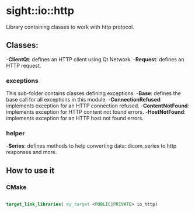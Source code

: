 # sight::io::http

Library containing classes to work with http protocol.

## Classes:
-**ClientQt**: defines an HTTP client using Qt Network.
-**Request**: defines an HTTP request.

### exceptions
This sub-folder contains classes defining exceptions.
-**Base**: defines the base call for all exceptions in this module.
-**ConnectionRefused**: implements exception for an HTTP connection refused.
-**ContentNotFound**: implements exception for HTTP content not found errors.
-**HostNotFound**: implements exception for an HTTP host not found errors.

### helper

-**Series**: defines methods to help converting data::dicom_series to http responses and more. 


## How to use it

### CMake

```cmake

target_link_libraries( my_target <PUBLIC|PRIVATE> io_http)

```

